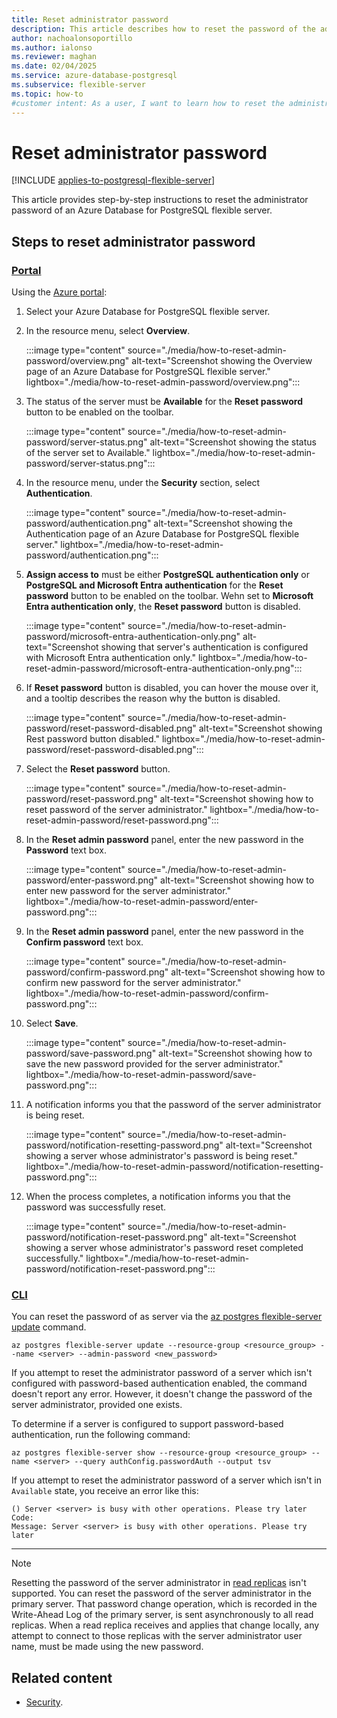 ```yaml
---
title: Reset administrator password
description: This article describes how to reset the password of the administrator of an Azure Database for PostgreSQL flexible server.
author: nachoalonsoportillo
ms.author: ialonso
ms.reviewer: maghan
ms.date: 02/04/2025
ms.service: azure-database-postgresql
ms.subservice: flexible-server
ms.topic: how-to
#customer intent: As a user, I want to learn how to reset the administrator password of an Azure Database for PostgreSQL flexible server.
---
```


# Reset administrator password

[!INCLUDE [applies-to-postgresql-flexible-server](~/reusable-content/ce-skilling/azure/includes/postgresql/includes/applies-to-postgresql-flexible-server.md)]

This article provides step-by-step instructions to reset the administrator password of an Azure Database for PostgreSQL flexible server.

## Steps to reset administrator password

### [Portal](#tab/portal-reset-admin-password)

Using the [Azure portal](https://portal.azure.com/):

1. Select your Azure Database for PostgreSQL flexible server.

2. In the resource menu, select **Overview**.

    :::image type="content" source="./media/how-to-reset-admin-password/overview.png" alt-text="Screenshot showing the Overview page of an Azure Database for PostgreSQL flexible server." lightbox="./media/how-to-reset-admin-password/overview.png":::

3. The status of the server must be **Available** for the **Reset password** button to be enabled on the toolbar.

    :::image type="content" source="./media/how-to-reset-admin-password/server-status.png" alt-text="Screenshot showing the status of the server set to Available." lightbox="./media/how-to-reset-admin-password/server-status.png":::

4. In the resource menu, under the **Security** section, select **Authentication**.

    :::image type="content" source="./media/how-to-reset-admin-password/authentication.png" alt-text="Screenshot showing the Authentication page of an Azure Database for PostgreSQL flexible server." lightbox="./media/how-to-reset-admin-password/authentication.png":::

5. **Assign access to** must be either **PostgreSQL authentication only** or **PostgreSQL and Microsoft Entra authentication** for the **Reset password** button to be enabled on the toolbar. Wehn set to **Microsoft Entra authentication only**, the **Reset password** button is disabled.

    :::image type="content" source="./media/how-to-reset-admin-password/microsoft-entra-authentication-only.png" alt-text="Screenshot showing that server's authentication is configured with Microsoft Entra authentication only." lightbox="./media/how-to-reset-admin-password/microsoft-entra-authentication-only.png":::

6. If **Reset password** button is disabled, you can hover the mouse over it, and a tooltip describes the reason why the button is disabled.

    :::image type="content" source="./media/how-to-reset-admin-password/reset-password-disabled.png" alt-text="Screenshot showing Rest password button disabled." lightbox="./media/how-to-reset-admin-password/reset-password-disabled.png":::

7. Select the **Reset password** button.

    :::image type="content" source="./media/how-to-reset-admin-password/reset-password.png" alt-text="Screenshot showing how to reset password of the server administrator." lightbox="./media/how-to-reset-admin-password/reset-password.png":::

8. In the **Reset admin password** panel, enter the new password in the **Password** text box.

    :::image type="content" source="./media/how-to-reset-admin-password/enter-password.png" alt-text="Screenshot showing how to enter new password for the server administrator." lightbox="./media/how-to-reset-admin-password/enter-password.png":::

9. In the **Reset admin password** panel, enter the new password in the **Confirm password** text box.

    :::image type="content" source="./media/how-to-reset-admin-password/confirm-password.png" alt-text="Screenshot showing how to confirm new password for the server administrator." lightbox="./media/how-to-reset-admin-password/confirm-password.png":::

10. Select **Save**.

    :::image type="content" source="./media/how-to-reset-admin-password/save-password.png" alt-text="Screenshot showing how to save the new password provided for the server administrator." lightbox="./media/how-to-reset-admin-password/save-password.png":::

11. A notification informs you that the password of the server administrator is being reset.

    :::image type="content" source="./media/how-to-reset-admin-password/notification-resetting-password.png" alt-text="Screenshot showing a server whose administrator's password is being reset." lightbox="./media/how-to-reset-admin-password/notification-resetting-password.png":::

12. When the process completes, a notification informs you that the password was successfully reset.

    :::image type="content" source="./media/how-to-reset-admin-password/notification-reset-password.png" alt-text="Screenshot showing a server whose administrator's password reset completed successfully." lightbox="./media/how-to-reset-admin-password/notification-reset-password.png":::

### [CLI](#tab/cli-reset-admin-password)

You can reset the password of as server via the [az postgres flexible-server update](/cli/azure/postgres/flexible-server#az-postgres-flexible-server-update) command.

```azurecli-interactive
az postgres flexible-server update --resource-group <resource_group> --name <server> --admin-password <new_password>
```

If you attempt to reset the administrator password of a server which isn't configured with password-based authentication enabled, the command doesn't report any error. However, it doesn't change the password of the server administrator, provided one exists.

To determine if a server is configured to support password-based authentication, run the following command:

```azurecli-interactive
az postgres flexible-server show --resource-group <resource_group> --name <server> --query authConfig.passwordAuth --output tsv
```

If you attempt to reset the administrator password of a server which isn't in `Available` state, you receive an error like this:

```output
() Server <server> is busy with other operations. Please try later
Code: 
Message: Server <server> is busy with other operations. Please try later
```

---

> [!NOTE]
> Resetting the password of the server administrator in [read replicas](concepts-read-replicas.md) isn't supported. You can reset the password of the server administrator in the primary server. That password change operation, which is recorded in the Write-Ahead Log of the primary server, is sent asynchronously to all read replicas. When a read replica receives and applies that change locally, any attempt to connect to those replicas with the server administrator user name, must be made using the new password.

## Related content

- [Security](concepts-security.md).
